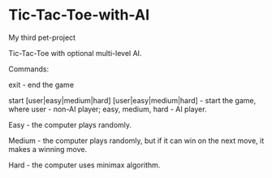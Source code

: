 # Tic-Tac-Toe-with-AI

My third pet-project

Tic-Tac-Toe with optional multi-level AI.

Commands:

exit - end the game

start [user|easy|medium|hard] [user|easy|medium|hard] - start the game, 
where user - non-AI player; easy, medium, hard - AI player.

Easy - the computer plays randomly.

Medium - the computer plays randomly, but if it can win on the next move, it makes a winning move.

Hard - the computer uses minimax algorithm.